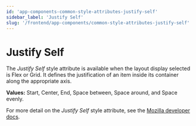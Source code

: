 ```yaml
---
id: 'app-components-common-style-attributes-justify-self'
sidebar_label: 'Justify Self'
slug: '/frontend/app-components/common-style-attributes-justify-self'
---
```

# Justify Self
The *Justify Self* style attribute is available when the layout display selected is Flex or Grid. It defines the justification of an item inside its container along the appropriate axis.

**Values:** Start, Center, End, Space between, Space around, and Space evenly.

For more detail on the *Justify Self* style attribute, see the [Mozilla developer docs](https://developer.mozilla.org/en-US/docs/Web/CSS/justify-self).
